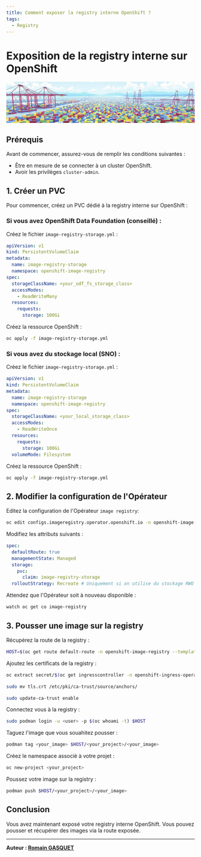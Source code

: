 ```yaml
---
title: Comment exposer la registry interne OpenShift ?
tags:
  - Registry
---
```


# Exposition de la registry interne sur OpenShift

![Registry](./img/registry.png)

## Prérequis

Avant de commencer, assurez-vous de remplir les conditions suivantes :

- Être en mesure de se connecter à un cluster OpenShift.
- Avoir les privilèges `cluster-admin`.

## 1. Créer un PVC

Pour commencer, créez un PVC dédié à la registry interne sur OpenShift :

### Si vous avez OpenShift Data Foundation (conseillé) : 
Créez le fichier `image-registry-storage.yml` :
```yaml
apiVersion: v1
kind: PersistentVolumeClaim
metadata:
  name: image-registry-storage
  namespace: openshift-image-registry
spec:
  storageClassName: <your_odf_fs_storage_class>
  accessModes:
    - ReadWriteMany
  resources:
    requests:
      storage: 100Gi
```
Créez la ressource OpenShift :
```sh
oc apply -f image-registry-storage.yml
```

### Si vous avez du stockage local (SNO) : 
Créez le fichier `image-registry-storage.yml` :
```yaml
apiVersion: v1
kind: PersistentVolumeClaim
metadata:
  name: image-registry-storage
  namespace: openshift-image-registry
spec:
  storageClassName: <your_local_storage_class>
  accessModes:
    - ReadWriteOnce
  resources:
    requests:
      storage: 100Gi
  volumeMode: Filesystem
```
Créez la ressource OpenShift :
```sh
oc apply -f image-registry-storage.yml
```

## 2. Modifier la configuration de l'Opérateur

Editez la configuration de l'Opérateur `image registry`:
```sh
oc edit configs.imageregistry.operator.openshift.io -n openshift-image-registry
```
Modifiez les attributs suivants : 
```yaml
spec:
  defaultRoute: true
  managementState: Managed
  storage:
    pvc:
      claim: image-registry-storage
  rolloutStrategy: Recreate # Uniquement si on utilise du stockage RWO pour éviter les problèmes de montage
```
Attendez que l'Opérateur soit à nouveau disponible :
```sh
watch oc get co image-registry
```

## 3. Pousser une image sur la registry

Récupérez la route de la registry :
```sh
HOST=$(oc get route default-route -n openshift-image-registry --template='{{ .spec.host }}')
```

Ajoutez les certificats de la registry :
```sh
oc extract secret/$(oc get ingresscontroller -n openshift-ingress-operator default -o json | jq '.spec.defaultCertificate.name // "router-certs-default"' -r) -n openshift-ingress --confirm
```
```sh
sudo mv tls.crt /etc/pki/ca-trust/source/anchors/
```
```sh
sudo update-ca-trust enable
```

Connectez vous à la registry :
```sh
sudo podman login -u <user> -p $(oc whoami -t) $HOST
```

Taguez l'image que vous souahitez pousser : 
```sh
podman tag <your_image> $HOST/<your_project>/<your_image>
```

Créez le namespace associé à votre projet :
```sh
oc new-project <your_project>
```

Poussez votre image sur la registry :
```sh
podman push $HOST/<your_project>/<your_image>
```

## Conclusion

Vous avez maintenant exposé votre registry interne OpenShift. Vous pouvez pousser et récupérer des images via la route exposée.

---

**Auteur : [Romain GASQUET](https://www.linkedin.com/in/romain-gasquet/)**
